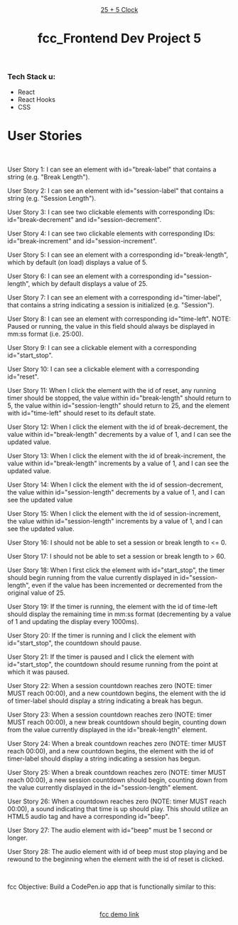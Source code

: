 <div align="center"><a href="####" target="_blank">25 + 5 Clock</a></div>
<h1 align="center">fcc_Frontend Dev Project 5</h1><br>
<h3 align="left">Tech Stack u:</h3>
<ul>
<li>React</li>
<li>React Hooks</li>
<li>CSS</li>
</ul>
<h1 align="left">User Stories</h1> <br>

<p>User Story 1: I can see an element with id="break-label" that contains a string (e.g. "Break Length").</p>
<p>User Story 2: I can see an element with id="session-label" that contains a string (e.g. "Session Length").</p>
<p>User Story 3: I can see two clickable elements with corresponding IDs: id="break-decrement" and id="session-decrement".</p>
<p>User Story 4:  I can see two clickable elements with corresponding IDs: id="break-increment" and id="session-increment".</p>
<p>User Story 5: I can see an element with a corresponding id="break-length", which by default (on load) displays a value of 5.</p>
<p>User Story 6: I can see an element with a corresponding id="session-length", which by default displays a value of 25.<p>
<p>User Story 7: I can see an element with a corresponding id="timer-label", that contains a string indicating a session is initialized (e.g. "Session").</p>
<p>User Story 8: I can see an element with corresponding id="time-left". NOTE: Paused or running, the value in this field should always be displayed in mm:ss format (i.e. 25:00).</p>
<p>User Story 9: I can see a clickable element with a corresponding id="start_stop".</p>
<p>User Story 10: I can see a clickable element with a corresponding id="reset".</p>
<p>User Story 11: When I click the element with the id of reset, any running timer should be stopped, the value within id="break-length" should return to 5, the value within id="session-length" should return to 25, and the element with id="time-left" should reset to its default state.</p>
<p>User Story 12: When I click the element with the id of break-decrement, the value within id="break-length" decrements by a value of 1, and I can see the updated value.</p>
<p>User Story 13: When I click the element with the id of break-increment, the value within id="break-length" increments by a value of 1, and I can see the updated value.</p>
<p>User Story 14: When I click the element with the id of session-decrement, the value within id="session-length" decrements by a value of 1, and I can see the updated value</p>
<p>User Story 15: When I click the element with the id of session-increment, the value within id="session-length" increments by a value of 1, and I can see the updated value.</p>
<p>User Story 16: I should not be able to set a session or break length to <= 0.</p>
<p>User Story 17: I should not be able to set a session or break length to > 60.</p>
<p>User Story 18: When I first click the element with id="start_stop", the timer should begin running from the value currently displayed in id="session-length", even if the value has been incremented or decremented from the original value of 25.</p>
<p>User Story 19: If the timer is running, the element with the id of time-left should display the remaining time in mm:ss format (decrementing by a value of 1 and updating the display every 1000ms).</p>
<p>User Story 20: If the timer is running and I click the element with id="start_stop", the countdown should pause.</p>
<p>User Story 21: If the timer is paused and I click the element with id="start_stop", the countdown should resume running from the point at which it was paused.</p>
<p>User Story 22: When a session countdown reaches zero (NOTE: timer MUST reach 00:00), and a new countdown begins, the element with the id of timer-label should display a string indicating a break has begun.</p>
<p>User Story 23: When a session countdown reaches zero (NOTE: timer MUST reach 00:00), a new break countdown should begin, counting down from the value currently displayed in the id="break-length" element.</p>
<p>User Story 24: When a break countdown reaches zero (NOTE: timer MUST reach 00:00), and a new countdown begins, the element with the id of timer-label should display a string indicating a session has begun.</p>
<p>User Story 25: When a break countdown reaches zero (NOTE: timer MUST reach 00:00), a new session countdown should begin, counting down from the value currently displayed in the id="session-length" element.</p>
<p>User Story 26: When a countdown reaches zero (NOTE: timer MUST reach 00:00), a sound indicating that time is up should play. This should utilize an HTML5 audio tag and have a corresponding id="beep".</p>
<p>User Story 27: The audio element with id="beep" must be 1 second or longer.</p>
<p>User Story 28: The audio element with id of beep must stop playing and be rewound to the beginning when the element with the id of reset is clicked.</p><br>
<p align="left">fcc Objective: Build a CodePen.io app that is functionally similar to this: </p><br>
<p align="center"><a href="https://codepen.io/freeCodeCamp/full/XpKrrW" target="_blank">fcc demo link</a></p>
